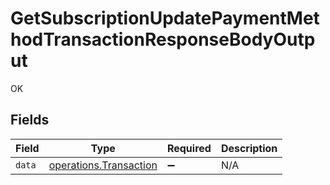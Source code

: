 # GetSubscriptionUpdatePaymentMethodTransactionResponseBodyOutput

OK


## Fields

| Field                                                            | Type                                                             | Required                                                         | Description                                                      |
| ---------------------------------------------------------------- | ---------------------------------------------------------------- | ---------------------------------------------------------------- | ---------------------------------------------------------------- |
| `data`                                                           | [operations.Transaction](../../models/operations/transaction.md) | :heavy_minus_sign:                                               | N/A                                                              |